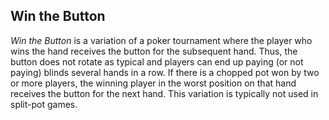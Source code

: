 Win the Button
--------------

*Win the Button* is a variation of a poker tournament where the player who
wins the hand receives the button for the subsequent hand. Thus, the button does
not rotate as typical and players can end up paying (or not paying) blinds several
hands in a row. If there is a chopped pot won by two or more players, the winning
player in the worst position on that hand receives the button for the next hand.
This variation is typically not used in split-pot games.

